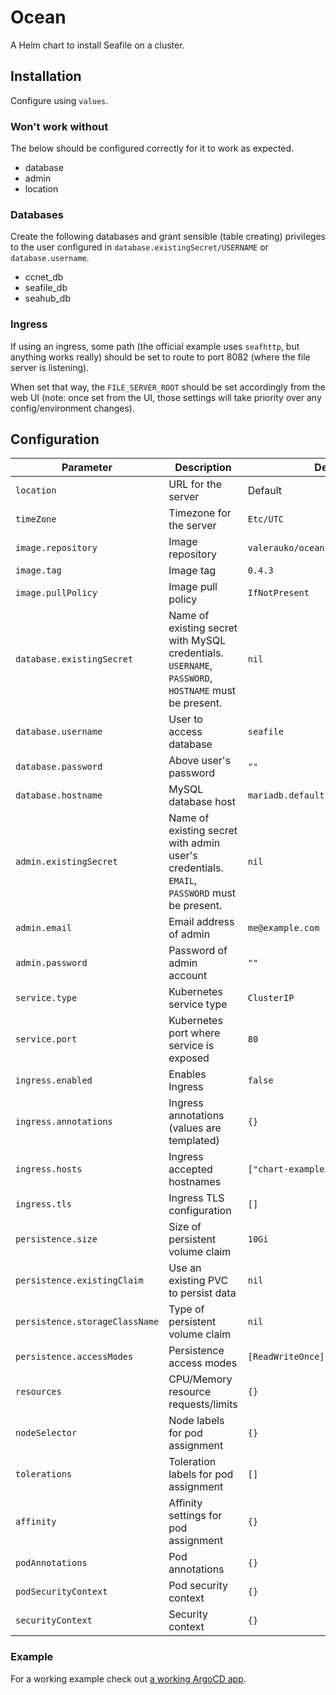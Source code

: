 # Ocean

A Helm chart to install Seafile on a cluster.

## Installation

Configure using `values`.

### Won't work without

The below should be configured correctly for it to work as expected.

* database
* admin
* location

### Databases

Create the following databases and grant sensible (table creating) privileges to the user configured in `database.existingSecret/USERNAME` or `database.username`.

* ccnet_db
* seafile_db
* seahub_db

### Ingress

If using an ingress, some path (the official example uses `seafhttp`, but anything works really) should be set to route to port 8082 (where the file server is listening).

When set that way, the `FILE_SERVER_ROOT` should be set accordingly from the web UI (note: once set from the UI, those settings will take priority over any config/environment changes).

## Configuration

| Parameter                                 | Description                                   | Default                                                 |
|-------------------------------------------|-----------------------------------------------|---------------------------------------------------------|
| `location`                                | URL for the server                                   | Default                                                 |
| `timeZone`                                | Timezone for the server                               | `Etc/UTC`                                                     |
| `image.repository`                        | Image repository                              | `valerauko/ocean`                                       |
| `image.tag`                               | Image tag                | `0.4.3`                                                 |
| `image.pullPolicy`                        | Image pull policy                             | `IfNotPresent`                                          |
| `database.existingSecret` | Name of existing secret with MySQL credentials. `USERNAME`, `PASSWORD`, `HOSTNAME` must be present. | `nil` |
| `database.username` | User to access database | `seafile` |
| `database.password` | Above user's password | `""` |
| `database.hostname` | MySQL database host | `mariadb.default.svc.cluster.local` |
| `admin.existingSecret` | Name of existing secret with admin user's credentials. `EMAIL`, `PASSWORD` must be present. | `nil` |
| `admin.email` | Email address of admin | `me@example.com` |
| `admin.password` | Password of admin account | `""` |
| `service.type`                            | Kubernetes service type                       | `ClusterIP`                                             |
| `service.port`                            | Kubernetes port where service is exposed      | `80`                                                    |
| `ingress.enabled`                         | Enables Ingress                               | `false`                                                 |
| `ingress.annotations`                     | Ingress annotations (values are templated)    | `{}`                                                    |
| `ingress.hosts`                           | Ingress accepted hostnames                    | `["chart-example.local"]`                                                    |
| `ingress.tls`                             | Ingress TLS configuration                     | `[]`                                                    |
| `persistence.size`                        | Size of persistent volume claim               | `10Gi`                                                  |
| `persistence.existingClaim`               | Use an existing PVC to persist data           | `nil`                                                   |
| `persistence.storageClassName`            | Type of persistent volume claim               | `nil`                                                   |
| `persistence.accessModes`                 | Persistence access modes                      | `[ReadWriteOnce]`                                       |
| `resources`                               | CPU/Memory resource requests/limits           | `{}`                                                    |
| `nodeSelector`                            | Node labels for pod assignment                | `{}`                                                    |
| `tolerations`                             | Toleration labels for pod assignment          | `[]`                                                    |
| `affinity`                                | Affinity settings for pod assignment          | `{}`                                                    |
| `podAnnotations`                          | Pod annotations                               | `{}`                                                    |
| `podSecurityContext` | Pod security context | `{}` |
| `securityContext` | Security context | `{}` |

### Example

For a working example check out [a working ArgoCD app](https://github.com/valerauko/sut/blob/4b3dd84/apps/71-seafile.yaml).

